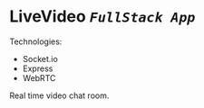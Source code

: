 # LiveVideo *`FullStack App`*
 Technologies:
   - Socket.io
   - Express
   - WebRTC
<p>
  Real time video chat room. 
</p>
